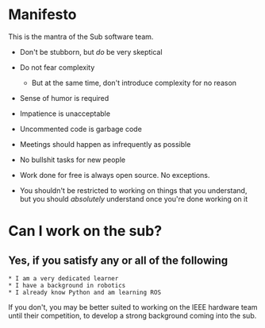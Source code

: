 Manifesto
=========

This is the mantra of the Sub software team.


* Don't be stubborn, but *do* be very skeptical

* Do not fear complexity

    * But at the same time, don't introduce complexity for no reason

* Sense of humor is required

* Impatience is unacceptable

* Uncommented code is garbage code

* Meetings should happen as infrequently as possible

* No bullshit tasks for new people

* Work done for free is always open source. No exceptions.

* You shouldn't be restricted to working on things that you understand, but you should *absolutely* understand once you're done working on it

# Can I work on the sub?

## Yes, if you satisfy any or all of the following
    * I am a very dedicated learner
    * I have a background in robotics
    * I already know Python and am learning ROS

If you don't, you may be better suited to working on the IEEE hardware team until their competition, to develop a strong background coming into the sub.